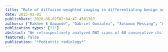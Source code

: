 ```yaml
---
title: "Role of diffusion-weighted imaging in differentiating benign and malignant pediatric abdominal tumors"
date: 2013-01-01
publishDate: 2020-06-02T02:04:47.458138Z
authors: ["Rakhee S Gawande", "Gabriel Gonzalez", "Solomon Messing", "Aman Khurana", "Heike E Daldrup-Link"]
publication_types: ["2"]
abstract: "We retrospectively analyzed DWI scans of 68 consecutive children with 39 benign and 34 malignant abdominal masses. To calculate the apparent diffusion coefficient (ADC) maps and ADC values, we used 1.5-T sequences at TR/TE/b-value of 5,250--7,500/54--64/b = 0, 500 and 3-T sequences at 3,500--4,000/66--73/b = 0, 500, 800. ADC values were compared between benign and malignant and between data derived at 1.5 tesla (T) and at 3 tesla magnetic field strength, using the Mann-Whitney-Wilcoxon test, ANOVA and a receiver operating curve (ROC) analysis.  Results There was no significant difference in ADC values obtained at 1.5 T and 3 T (P = 0.962). Mean ADC values (× 10−3 mm2/s) were 1.07 for solid malignant tumors, 1.6 for solid benign tumors, 2.9 for necrotic portions of malignant tumors and 3.1 for cystic benign lesions. The differences between malignant and benign solid tumors were statistically significant (P = 0.000025). ROC analysis revealed an optimal cut-off ADC value for differentiating malignant and benign solid tumors as 1.29 with excellent inter-observer reliability (alpha score 0.88).  Conclusion DWI scans and ADC values can contribute to distinguishing between benign and malignant pediatric abdominal tumors. "
featured: false
publication: "*Pediatric radiology*"
---
```


